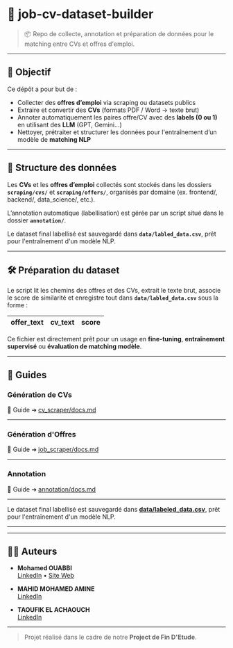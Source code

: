 # 🧰 job-cv-dataset-builder

> 📦 Repo de collecte, annotation et préparation de données pour le matching entre CVs et offres d'emploi.

---

## 🎯 Objectif

Ce dépôt a pour but de :
- Collecter des **offres d’emploi** via scraping ou datasets publics
- Extraire et convertir des **CVs** (formats PDF / Word → texte brut)
- Annoter automatiquement les paires offre/CV avec des **labels (0 ou 1)** en utilisant des **LLM** (GPT, Gemini…)
- Nettoyer, prétraiter et structurer les données pour l'entraînement d’un modèle de **matching NLP**

---

## 📂 Structure des données

Les **CVs** et les **offres d’emploi** collectés sont stockés dans les dossiers **`scraping/cvs/`** et **`scraping/offers/`**, organisés par domaine (ex. frontend/, backend/, data_science/, etc.).

L’annotation automatique (labellisation) est gérée par un script situé dans le dossier **`annotation/`**.

Le dataset final labellisé est sauvegardé dans **`data/labled_data.csv`**, prêt pour l'entraînement d'un modèle NLP.

---

## 🛠️ Préparation du dataset

Le script lit les chemins des offres et des CVs, extrait le texte brut, associe le score de similarité et enregistre tout dans **`data/labled_data.csv`** sous la forme :

| offer_text | cv_text | score |
|:----------:|:-------:|:-----:|

Ce fichier est directement prêt pour un usage en **fine-tuning**, **entraînement supervisé** ou **évaluation de matching modèle**.

---

## 🚀 Guides

### Génération de CVs

📄 Guide ➔ [cv_scraper/docs.md](./cv_scraper/docs.md)

---

### Génération d'Offres

📄 Guide ➔ [job_scraper/docs.md](./job_scraper/docs.md)

---

### Annotation

📄 Guide ➔ [annotation/docs.md](./annotation/docs.md)

---


Le dataset final labellisé est sauvegardé dans **[data/labeled_data.csv](./data/labeled_data.csv)**, prêt pour l'entraînement d'un modèle NLP.




---


---
## 👨‍💻 Auteurs

- **Mohamed OUABBI**  
  [LinkedIn](https://www.linkedin.com/in/mahamed-ouabbi/) • [Site Web](https://mouabbi.github.io/ouabbi/)

- **MAHID MOHAMED AMINE**  
  [LinkedIn](https://www.linkedin.com/in/son-linkedin/)

- **TAOUFIK EL ACHAOUCH**  
  [LinkedIn](https://www.linkedin.com//)

---

> Projet réalisé dans le cadre de notre **Project de Fin D'Etude**.
